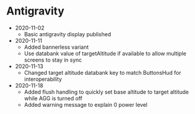 # Antigravity

* 2020-11-02
  * Basic antigravity display published
* 2020-11-11
  * Added bannerless variant
  * Use databank value of targetAltitude if available to allow multiple screens to stay in sync
* 2020-11-13
  * Changed target altitude databank key to match ButtonsHud for interoperability
* 2020-11-18
  * Added flush handling to quickly set base altitude to target altitude while AGG is turned off
  * Added warning message to explain 0 power level